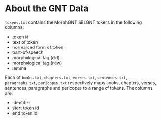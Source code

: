 # About the GNT Data

`tokens.txt` contains the MorphGNT SBLGNT tokens in the following columns:

- token id
- text of token
- normalised form of token
- part-of-speech
- morphological tag (old)
- morphological tag (new)
- lemma

Each of `books.txt`, `chapters.txt`, `verses.txt`, `sentences.txt`,
`paragraphs.txt`, `pericopes.txt` respectively maps books, chapters, verses,
sentences, paragraphs and pericopes to a range of tokens. The columns are:

- identifier
- start token id
- end token id
